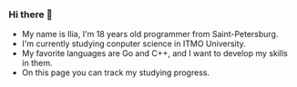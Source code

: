 ### Hi there 👋


- My name is Ilia, I'm 18 years old programmer from Saint-Petersburg.
- I'm currently studying conputer science in ITMO University.
- My favorite languages are Go and C++, and I want to develop my skills in them.
- On this page you can track my studying progress.
